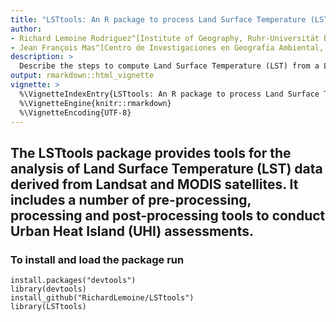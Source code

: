 ```yaml
---
title: "LSTtools: An R package to process Land Surface Temperature (LST) data derived from Landsat and MODIS images"
author:
- Richard Lemoine Rodriguez^[Institute of Geography, Ruhr-Universität Bochum]
- Jean François Mas^[Centro de Investigaciones en Geografía Ambiental, Universidad Nacional Autónoma de México]
description: >
  Describe the steps to compute Land Surface Temperature (LST) from a Landsat 8 image and filter the quality of LST and NDVI MODIS pixels.
output: rmarkdown::html_vignette
vignette: >
  %\VignetteIndexEntry{LSTtools: An R package to process Land Surface Temperature (LST) data derived from Landsat and MODIS images}
  %\VignetteEngine{knitr::rmarkdown}
  %\VignetteEncoding{UTF-8}
---
```


## The LSTtools package provides tools for the analysis of Land Surface Temperature (LST) data derived from Landsat and MODIS satellites. It includes a number of pre-processing, processing and post-processing tools to conduct Urban Heat Island (UHI) assessments.

### To install and load the package run
```{r}
install.packages("devtools")
library(devtools)
install_github("RichardLemoine/LSTtools")
library(LSTtools)
```
